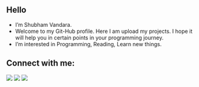<!---
Shubham-Vandara/Shubham-Vandara is a ✨ special ✨ repository because its `README.md` (this file) appears on your GitHub profile.
You can click the Preview link to take a look at your changes.
--->

## Hello

- I’m Shubham Vandara.
- Welcome to my Git-Hub profile. Here I am upload my projects. I hope it will help you in certain points in your programming journey.
- I’m interested in Programming, Reading, Learn new things.

## Connect with me:

<p>
  <a href = "https://www.linkedin.com/in/shubham-vandara-b35814173"><img src="https://img.icons8.com/fluent/48/000000/linkedin.png"/></a>
  <a href = "https://www.instagram.com/shubham_vandara"><img src="https://img.icons8.com/fluent/48/000000/instagram-new.png"/></a>
  <a href = "https://codepen.io/shubham-vandara/"><img src="https://img.icons8.com/fluent/48/000000/codepen.png"/></a>
</p>
